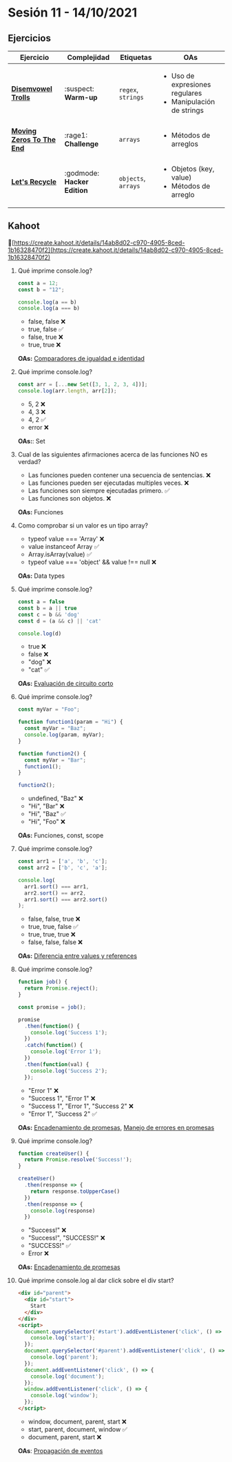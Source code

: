 # Sesión 11 - 14/10/2021

## Ejercicios

| Ejercicio                                                        | Complejidad                    | Etiquetas                    | OAs                                                                               |
| ---------------------------------------------------------------- | ------------------------------ | ---------------------------- | --------------------------------------------------------------------------------- |
| [**Disemvowel Trolls**](../../exercises/disemvowel-trolls/README.md) | :suspect: **Warm-up** | `regex`, `strings` | <ul><li> Uso de expresiones regulares </li><li> Manipulación de strings </li></ul>  |
| [**Moving Zeros To The End**](../../exercises/move-zeros/README.md) | :rage1: **Challenge** | `arrays` | <ul><li>Métodos de arreglos</li></ul>  |
| [**Let's Recycle**](../../exercises/lets-recycle/README.md) | :godmode: **Hacker Edition** | `objects`, `arrays`| <ul><li>Objetos (key, value)</li><li>Métodos de arreglo</li></ul>  |

## Kahoot

🔗[https://create.kahoot.it/details/14ab8d02-c970-4905-8ced-1b16328470f2](https://create.kahoot.it/details/14ab8d02-c970-4905-8ced-1b16328470f2)

1. Qué imprime console.log?

    ```js
    const a = 12;
    const b = "12";

    console.log(a == b)
    console.log(a === b)
    ```

   - false, false ❌
   - true, false ✅
   - false, true ❌
   - true, true ❌

    __OAs:__ [Comparadores de igualdad e identidad](https://developer.mozilla.org/es/docs/Web/JavaScript/Equality_comparisons_and_sameness)

2. Qué imprime console.log?

    ```js
    const arr = [...new Set([3, 1, 2, 3, 4])];
    console.log(arr.length, arr[2]);
    ```

   - 5, 2 ❌
   - 4, 3 ❌
   - 4, 2 ✅
   - error ❌

    __OAs:__: Set

3. Cual de las siguientes afirmaciones acerca de las funciones NO es verdad?

   - Las funciones pueden contener una secuencia de sentencias. ❌
   - Las funciones pueden ser ejecutadas multiples veces. ❌
   - Las funciones son siempre ejecutadas primero. ✅
   - Las funciones son objetos. ❌

    __OAs:__ Funciones

4. Como comprobar si un valor es un tipo array?

   - typeof value === 'Array' ❌
   - value instanceof Array ✅
   - Array.isArray(value) ✅
   - typeof value === 'object' && value !== null ❌

    __OAs:__ Data types

5. Qué imprime console.log?

    ```js
    const a = false
    const b = a || true
    const c = b && 'dog'
    const d = (a && c) || 'cat'

    console.log(d)
    ```

   - true ❌
   - false ❌
   - "dog" ❌
   - "cat" ✅

    __OAs:__ [Evaluación de circuito corto](https://codeburst.io/javascript-what-is-short-circuit-evaluation-ff22b2f5608c)

6. Qué imprime console.log?

    ```js
    const myVar = "Foo";

    function function1(param = "Hi") {
      const myVar = "Baz";
      console.log(param, myVar);
    }

    function function2() {
      const myVar = "Bar";
      function1();
    }

    function2();
    ```

   - undefined, "Baz" ❌
   - "Hi", "Bar" ❌
   - "Hi", "Baz" ✅
   - "Hi", "Foo" ❌

    __OAs:__ Funciones, const, scope

7. Qué imprime console.log?

    ```js
    const arr1 = ['a', 'b', 'c'];
    const arr2 = ['b', 'c', 'a'];

    console.log(
      arr1.sort() === arr1,
      arr2.sort() == arr2,
      arr1.sort() === arr2.sort()
    );
    ```

   - false, false, true ❌
   - true, true, false ✅
   - true, true, true ❌
   - false, false, false ❌

    __OAs:__ [Diferencia entre values y references](https://dmitripavlutin.com/value-vs-reference-javascript/)

8. Qué imprime console.log?

    ```js
    function job() {
      return Promise.reject();
    }

    const promise = job();

    promise
      .then(function() {
        console.log('Success 1');
      })
      .catch(function() {
        console.log('Error 1');
      })
      .then(function(val) {
        console.log('Success 2');
      });
    ```

   - "Error 1" ❌
   - "Success 1", "Error 1" ❌
   - "Success 1", "Error 1", "Success 2" ❌
   - "Error 1", "Success 2" ✅

    __OAs:__ [Encadenamiento de promesas](https://javascript.info/promise-chaining),
    [Manejo de errores en promesas](https://javascript.info/promise-error-handling)

9. Qué imprime console.log?

    ```js
    function createUser() {
      return Promise.resolve('Success!');
    }

    createUser()
      .then(response => {
        return response.toUpperCase()
      })
      .then(response => {
        console.log(response)
      })
    ```

   - "Success!" ❌
   - "Success!", "SUCCESS!" ❌
   - "SUCCESS!" ✅
   - Error ❌

    __OAs:__ [Encadenamiento de promesas](https://javascript.info/promise-chaining)

10. Qué imprime console.log al dar click sobre el div start?

    ```html
    <div id="parent">
      <div id="start">
        Start
      </div>
    </div>
    <script>
      document.querySelector('#start').addEventListener('click', () => {
        console.log('start');
      });
      document.querySelector('#parent').addEventListener('click', () => {
        console.log('parent');
      });
      document.addEventListener('click', () => {
        console.log('document');
      });
      window.addEventListener('click', () => {
        console.log('window');
      });
    </script>
    ```

    - window, document, parent, start ❌
    - start, parent, document, window ✅
    - document, parent, start ❌

    __OAs__: [Propagación de eventos](https://www.freecodecamp.org/news/a-simplified-explanation-of-event-propagation-in-javascript-f9de7961a06e/)
